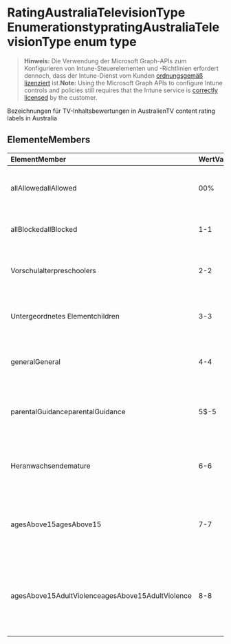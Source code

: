 # <a name="ratingaustraliatelevisiontype-enum-type"></a><span data-ttu-id="a0a06-101">RatingAustraliaTelevisionType Enumerationstyp</span><span class="sxs-lookup"><span data-stu-id="a0a06-101">ratingAustraliaTelevisionType enum type</span></span>

> <span data-ttu-id="a0a06-102">**Hinweis:** Die Verwendung der Microsoft Graph-APIs zum Konfigurieren von Intune-Steuerelementen und -Richtlinien erfordert dennoch, dass der Intune-Dienst vom Kunden [ordnungsgemäß lizenziert](https://go.microsoft.com/fwlink/?linkid=839381) ist.</span><span class="sxs-lookup"><span data-stu-id="a0a06-102">**Note:** Using the Microsoft Graph APIs to configure Intune controls and policies still requires that the Intune service is [correctly licensed](https://go.microsoft.com/fwlink/?linkid=839381) by the customer.</span></span>

<span data-ttu-id="a0a06-103">Bezeichnungen für TV-Inhaltsbewertungen in Australien</span><span class="sxs-lookup"><span data-stu-id="a0a06-103">TV content rating labels in Australia</span></span>
## <a name="members"></a><span data-ttu-id="a0a06-104">Elemente</span><span class="sxs-lookup"><span data-stu-id="a0a06-104">Members</span></span>
|<span data-ttu-id="a0a06-105">Element</span><span class="sxs-lookup"><span data-stu-id="a0a06-105">Member</span></span>|<span data-ttu-id="a0a06-106">Wert</span><span class="sxs-lookup"><span data-stu-id="a0a06-106">Value</span></span>|<span data-ttu-id="a0a06-107">Beschreibung</span><span class="sxs-lookup"><span data-stu-id="a0a06-107">Description</span></span>|
|:---|:---|:---|
|<span data-ttu-id="a0a06-108">allAllowed</span><span class="sxs-lookup"><span data-stu-id="a0a06-108">allAllowed</span></span>|<span data-ttu-id="a0a06-109">0</span><span class="sxs-lookup"><span data-stu-id="a0a06-109">0%</span></span>|<span data-ttu-id="a0a06-110">Standardwert, alle TV-Sendungsinhalte zulassen</span><span class="sxs-lookup"><span data-stu-id="a0a06-110">Default value, allow all TV shows content</span></span>|
|<span data-ttu-id="a0a06-111">allBlocked</span><span class="sxs-lookup"><span data-stu-id="a0a06-111">allBlocked</span></span>|<span data-ttu-id="a0a06-112">1</span><span class="sxs-lookup"><span data-stu-id="a0a06-112">-1</span></span>|<span data-ttu-id="a0a06-113">Keine TV-Sendungsinhalte zulassen</span><span class="sxs-lookup"><span data-stu-id="a0a06-113">Do not allow any TV shows content</span></span>|
|<span data-ttu-id="a0a06-114">Vorschulalter</span><span class="sxs-lookup"><span data-stu-id="a0a06-114">preschoolers</span></span>|<span data-ttu-id="a0a06-115">2</span><span class="sxs-lookup"><span data-stu-id="a0a06-115">-2</span></span>|<span data-ttu-id="a0a06-116">Die Klassifizierung P eignet sich für das Vorschulalter</span><span class="sxs-lookup"><span data-stu-id="a0a06-116">The P classification is intended for preschoolers</span></span>|
|<span data-ttu-id="a0a06-117">Untergeordnetes Element</span><span class="sxs-lookup"><span data-stu-id="a0a06-117">children</span></span>|<span data-ttu-id="a0a06-118">3</span><span class="sxs-lookup"><span data-stu-id="a0a06-118">-3</span></span>|<span data-ttu-id="a0a06-119">Die Klassifizierung C eignet sich für Kinder unter 14 Jahren</span><span class="sxs-lookup"><span data-stu-id="a0a06-119">The C classification is intended for children under 14</span></span>|
|<span data-ttu-id="a0a06-120">general</span><span class="sxs-lookup"><span data-stu-id="a0a06-120">General</span></span>|<span data-ttu-id="a0a06-121">4</span><span class="sxs-lookup"><span data-stu-id="a0a06-121">-4</span></span>|<span data-ttu-id="a0a06-122">Die Klassifizierung G eignet sich für alle Altersstufen</span><span class="sxs-lookup"><span data-stu-id="a0a06-122">The G classification is suitable for all ages</span></span>|
|<span data-ttu-id="a0a06-123">parentalGuidance</span><span class="sxs-lookup"><span data-stu-id="a0a06-123">parentalGuidance</span></span>|<span data-ttu-id="a0a06-124">5</span><span class="sxs-lookup"><span data-stu-id="a0a06-124">$-5</span></span>|<span data-ttu-id="a0a06-125">Die Klassifizierung PG wird für junge Zuschauer empfohlen</span><span class="sxs-lookup"><span data-stu-id="a0a06-125">The PG classification is recommended for young viewers</span></span>|
|<span data-ttu-id="a0a06-126">Heranwachsende</span><span class="sxs-lookup"><span data-stu-id="a0a06-126">mature</span></span>|<span data-ttu-id="a0a06-127">6</span><span class="sxs-lookup"><span data-stu-id="a0a06-127">-6</span></span>|<span data-ttu-id="a0a06-128">Die Klassifizierung M wird für Zuschauer über 15 Jahren empfohlen</span><span class="sxs-lookup"><span data-stu-id="a0a06-128">The M classification is recommended for viewers over 15</span></span>|
|<span data-ttu-id="a0a06-129">agesAbove15</span><span class="sxs-lookup"><span data-stu-id="a0a06-129">agesAbove15</span></span>|<span data-ttu-id="a0a06-130">7</span><span class="sxs-lookup"><span data-stu-id="a0a06-130">-7</span></span>|<span data-ttu-id="a0a06-131">Die Klassifizierung MA15+ ist für Zuschauer unter 15 Jahren nicht geeignet</span><span class="sxs-lookup"><span data-stu-id="a0a06-131">The MA15+ classification is not suitable for viewers under 15</span></span>|
|<span data-ttu-id="a0a06-132">agesAbove15AdultViolence</span><span class="sxs-lookup"><span data-stu-id="a0a06-132">agesAbove15AdultViolence</span></span>|<span data-ttu-id="a0a06-133">8</span><span class="sxs-lookup"><span data-stu-id="a0a06-133">-8</span></span>|<span data-ttu-id="a0a06-134">Die Klassifizierung AV15+ ist für Zuschauer unter 15 Jahren nicht geeignet, Gewalt-spezifisch für Erwachsene</span><span class="sxs-lookup"><span data-stu-id="a0a06-134">The AV15+ classification is not suitable for viewers under 15, adult violence-specific</span></span>|








